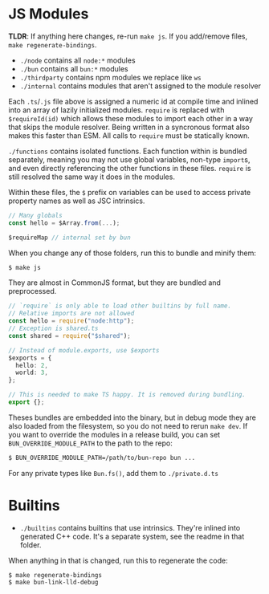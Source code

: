 # JS Modules

**TLDR**: If anything here changes, re-run `make js`. If you add/remove files, `make regenerate-bindings`.

- `./node` contains all `node:*` modules
- `./bun` contains all `bun:*` modules
- `./thirdparty` contains npm modules we replace like `ws`
- `./internal` contains modules that aren't assigned to the module resolver

Each `.ts`/`.js` file above is assigned a numeric id at compile time and inlined into an array of lazily initialized modules. `require` is replaced with `$requireId(id)` which allows these modules to import each other in a way that skips the module resolver. Being written in a syncronous format also makes this faster than ESM. All calls to `require` must be statically known.

`./functions` contains isolated functions. Each function within is bundled separately, meaning you may not use global variables, non-type `import`s, and even directly referencing the other functions in these files. `require` is still resolved the same way it does in the modules.

Within these files, the `$` prefix on variables can be used to access private property names as well as JSC intrinsics.

```ts
// Many globals
const hello = $Array.from(...);

$requireMap // internal set by bun

```

When you change any of those folders, run this to bundle and minify them:

```bash
$ make js
```

They are almost in CommonJS format, but they are bundled and preprocessed.

```ts
// `require` is only able to load other builtins by full name.
// Relative imports are not allowed
const hello = require("node:http");
// Exception is shared.ts
const shared = require("$shared");

// Instead of module.exports, use $exports
$exports = {
  hello: 2,
  world: 3,
};

// This is needed to make TS happy. It is removed during bundling.
export {};
```

Theses bundles are embedded into the binary, but in debug mode they are also loaded from the filesystem, so you do not need to rerun `make dev`. If you want to override the modules in a release build, you can set `BUN_OVERRIDE_MODULE_PATH` to the path to the repo:

```bash
$ BUN_OVERRIDE_MODULE_PATH=/path/to/bun-repo bun ...
```

For any private types like `Bun.fs()`, add them to `./private.d.ts`

# Builtins

- `./builtins` contains builtins that use intrinsics. They're inlined into generated C++ code. It's a separate system, see the readme in that folder.

When anything in that is changed, run this to regenerate the code:

```make
$ make regenerate-bindings
$ make bun-link-lld-debug
```
